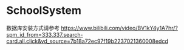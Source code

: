 # SchoolSystem

数据库安装方式请参考  https://www.bilibili.com/video/BV1kY4y1A7hr/?spm_id_from=333.337.search-card.all.click&vd_source=7b18a72ec97f19b2237021360008edcd
